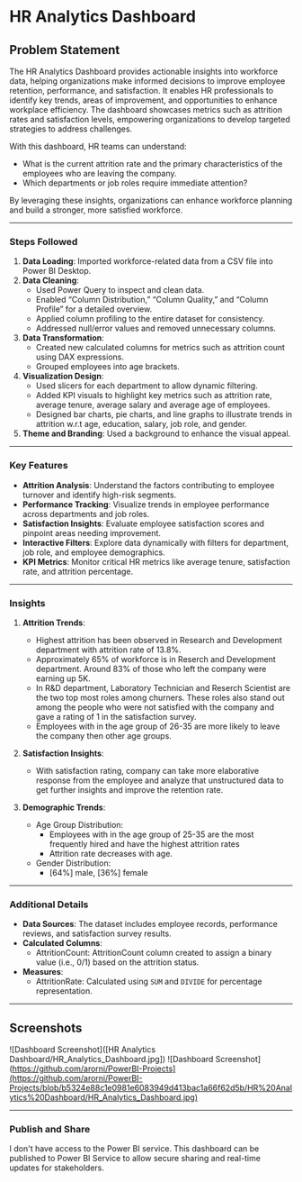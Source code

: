 
# HR Analytics Dashboard

## Problem Statement

The HR Analytics Dashboard provides actionable insights into workforce data, helping organizations make informed decisions to improve employee retention, performance, and satisfaction. It enables HR professionals to identify key trends, areas of improvement, and opportunities to enhance workplace efficiency. The dashboard showcases metrics such as attrition rates and satisfaction levels, empowering organizations to develop targeted strategies to address challenges.

With this dashboard, HR teams can understand:
- What is the current attrition rate and the primary characteristics of the employees who are leaving the company.
- Which departments or job roles require immediate attention?


By leveraging these insights, organizations can enhance workforce planning and build a stronger, more satisfied workforce.

---

### Steps Followed

1. **Data Loading**: Imported workforce-related data from a CSV file into Power BI Desktop.
2. **Data Cleaning**: 
   - Used Power Query to inspect and clean data.
   - Enabled “Column Distribution,” “Column Quality,” and “Column Profile” for a detailed overview.
   - Applied column profiling to the entire dataset for consistency.
   - Addressed null/error values and removed unnecessary columns.
3. **Data Transformation**: 
   - Created new calculated columns for metrics such as attrition count using DAX expressions.
   - Grouped employees into age brackets.
4. **Visualization Design**: 
   - Used slicers for each department to allow dynamic filtering.
   - Added KPI visuals to highlight key metrics such as attrition rate, average tenure, average salary and average age of employees.
   - Designed bar charts, pie charts, and line graphs to illustrate trends in attrition w.r.t age, education, salary, job role, and gender.
5. **Theme and Branding**: Used a background to enhance the visual appeal.


---

### Key Features

- **Attrition Analysis**: Understand the factors contributing to employee turnover and identify high-risk segments.
- **Performance Tracking**: Visualize trends in employee performance across departments and job roles.
- **Satisfaction Insights**: Evaluate employee satisfaction scores and pinpoint areas needing improvement.
- **Interactive Filters**: Explore data dynamically with filters for department, job role, and employee demographics.
- **KPI Metrics**: Monitor critical HR metrics like average tenure, satisfaction rate, and attrition percentage.

---

### Insights

1. **Attrition Trends**: 
   - Highest attrition has been observed in Research and Development department with attrition rate of 13.8%.
   - Approximately 65% of workforce is in Reserch and Development department. Around 83% of those who left the company
     were earning up 5K. 
   - In R&D department, Laboratory Technician and Reserch Scientist are the two top most roles among churners. These roles also
     stand out among the people who were not satisfied with the company and gave a rating of 1 in the satisfaction survey.  
   - Employees with in the age group of 26-35 are more likely to leave the company then other age groups. 
   

2. **Satisfaction Insights**:
   - With satisfaction rating, company can take more elaborative response from the employee and analyze that unstructured data to
     get further insights and improve the retention rate.

3. **Demographic Trends**:
   - Age Group Distribution: 
     - Employees with in the age group of 25-35 are the most frequently hired and have the highest attrition rates 
     - Attrition rate decreases with age. 
   - Gender Distribution:
     - [64%] male, [36%] female

---

### Additional Details

- **Data Sources**: The dataset includes employee records, performance reviews, and satisfaction survey results.
- **Calculated Columns**:
  - AttritionCount: AttritionCount column created to assign a binary value (i.e., 0/1) based on the attrition status.
- **Measures**:
  - AttritionRate: Calculated using `SUM` and `DIVIDE` for percentage representation.

---

## Screenshots
![Dashboard Screenshot]([HR Analytics Dashboard/HR_Analytics_Dashboard.jpg])
![Dashboard Screenshot](https://github.com/arorni/PowerBI-Projects](https://github.com/arorni/PowerBI-Projects/blob/b5324e88c1e0981e6083949d413bac1a66f62d5b/HR%20Analytics%20Dashboard/HR_Analytics_Dashboard.jpg)

---

### Publish and Share

I don't have access to the Power BI service. This dashboard can be published to Power BI Service to allow secure sharing and real-time updates for stakeholders.



